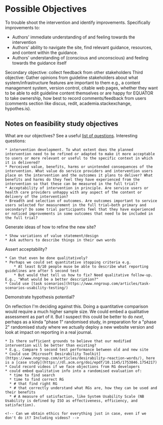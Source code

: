 # Possible Objectives

To trouble shoot the intervention and identify improvements. Specifically improvements to:

* Authors' immediate understanding of and feeling towards the intervention
* Authors' ability to navigate the site, find relevant guidance, resources, and content within the guidance.
* Authors' understanding of (conscious and unconscious) and feeling towards the guidance itself

Secondary objective: collect feedback from other stakeholders
Third objective: Gather opinions from guideline stakeholders about what system/infrastructure features are important to them e.g., a content management system, version control, citable web pages, whether they want to be able to edit guideline content themselves or are happy for EQUATOR to take ownership, how best to record comments/feedback from users (comments section like discus, redit, academia.stackexchange, hypothes.is).

## Notes on feasibility study objectives

What are our objectives?
See a useful [list of questions](https://pilotfeasibilitystudies.biomedcentral.com/articles/10.1186/s40814-015-0026-y/tables/2). Interesting questions:
  
    * intervention development. To what extent does the planned intervention need to be refined or adapted to make it more acceptable to users or more relevant or useful to the specific context in which it is delivered?
    * Perceived value, benefits, harms or unintended consequences of the intervention. What value do service providers and intervention users place on the intervention and the outcomes it plans to deliver? What benefits and harms do they feel they have experienced from the intervention so that these can be measured in the full trial?
    * Acceptability of intervention in principle. Are service users or health care providers unhappy with any aspect of the content or delivery of the intervention?
    * Breadth and selection of outcomes. Are outcomes important to service users selected for measurement in the full trial—both primary and secondary? Do some trial participants feel that they have experienced or noticed improvements in some outcomes that need to be included in the full trial?

Generate ideas of how to refine the new site?

    * Show variations of value statement/design
    * Ask authors to describe things in their own words

Assert acceptability?

    * Can that even be done qualitatively?
    * Perhaps we could set quantitative stopping criteria e.g.
        * At least 8/10 people muse be able to describe what reporting guidelines are after 5 second test
        * But would that tell us how to fix? Need qualitative follow-up. E.g., "What would be a better description?"
    * Could use [task scenarios](https://www.nngroup.com/articles/task-scenarios-usability-testing/)

Demonstrate hypothesis potential?

On reflection I'm deciding against this. Doing a quantitative comparison would require a much higher sample size. We could embed a qualitative assessment as part of it. But I suspect this could be better to do _next_, perhaps as a kinda "phase 1" randomised study, in preparation for a "phase 2" randomised study where we actually deploy a new website version and look at impact on reporting in a real journal.

    * Is there sufficient grounds to believe that our modified intervention will be better than existing?
    * E.g., Compare 5 second test performance between old and new site
    * Could use [Microsoft Desirability Toolkit](https://www.nngroup.com/articles/desirability-reaction-words/), here is a [case study](https://dl.acm.org/doi/epdf/10.1145/1753846.1754217)
    * Could record videos if we face objections from RG developers
    * could embed qualitative info into a randomised evaluation of:
      * time to find search
      * time to find correct RG
      * # that find right RG
      * # that correctly understand what RGs are, how they can be used and their benefits
      * # A measure of satisfaction, like System Usability Scale (NB Usability is defined by ISO as effectiveness, efficiency, and satisfaction).

    <!-- Can we obtain ethics for everything just in case, even if we don't do it? Including videos? -->
